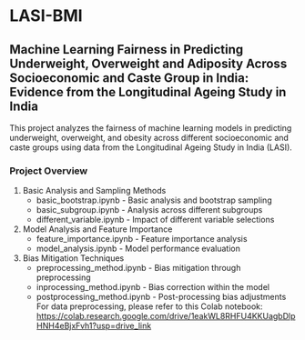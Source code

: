 # LASI-BMI
## Machine Learning Fairness in Predicting Underweight, Overweight and Adiposity Across Socioeconomic and Caste Group in India: Evidence from the Longitudinal Ageing Study in India
This project analyzes the fairness of machine learning models in predicting underweight, overweight, and obesity across different socioeconomic and caste groups using data from the Longitudinal Ageing Study in India (LASI).
### Project Overview
1. Basic Analysis and Sampling Methods
   - basic_bootstrap.ipynb - Basic analysis and bootstrap sampling
   - basic_subgroup.ipynb - Analysis across different subgroups
   - different_variable.ipynb - Impact of different variable selections
2. Model Analysis and Feature Importance
   - feature_importance.ipynb - Feature importance analysis
   - model_analysis.ipynb - Model performance evaluation
3. Bias Mitigation Techniques
   - preprocessing_method.ipynb - Bias mitigation through preprocessing
   - inprocessing_method.ipynb - Bias correction within the model
   - postprocessing_method.ipynb - Post-processing bias adjustments
For data preprocessing, please refer to this Colab notebook: https://colab.research.google.com/drive/1eakWL8RHFU4KKUagbDlpHNH4eBjxFvh1?usp=drive_link
